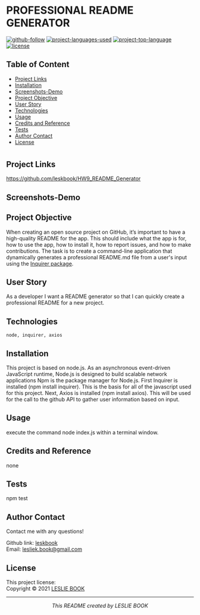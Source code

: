  
  # PROFESSIONAL README GENERATOR
  [![github-follow](https://img.shields.io/github/followers/leskbook?label=Follow&logoColor=purple&style=social)](https://github.com/leskbook)
  [![project-languages-used](https://img.shields.io/github/languages/count/leskbook/HW9_README_Generator?color=important)](https://github.com/leskbook/HW9_README_Generator)
  [![project-top-language](https://img.shields.io/github/languages/top/leskbook/HW9_README_Generator?color=blueviolet)](https://github.com/leskbook/HW9_README_Generator)
  [![license](https://img.shields.io/badge/License--brightgreen.svg)](https://choosealicense.com/licenses//)
  ## Table of Content
  * [ Project Links ](#Project-Links)
  * [ Installation ](#Installation)
  * [ Screenshots-Demo ](#Screenshots)
  * [ Project Objective ](#Project-Objective)
  * [ User Story ](#User-Story)
  * [ Technologies ](#Technologies)   
  * [ Usage ](#Usage)
  * [ Credits and Reference ](#Credits-and-Reference)
  * [ Tests ](#Tests)
  * [ Author Contact ](#Author-Contact)
  * [ License ](#License)
  #
  ##  Project Links
  https://github.com/leskbook/HW9_README_Generator<br>
  
  ## Screenshots-Demo
  
  
  ## Project Objective
  When creating an open source project on GitHub, it’s important to have a high-quality README for the app. This should include what the app is for, how to use the app, how to install it, how to report issues, and how to make contributions. The task is to create a command-line application that dynamically generates a professional README.md file from a user's input using the [Inquirer package](https://www.npmjs.com/package/inquirer). 
  
  ## User Story
  As a developer I want a README generator so that I can quickly create a professional README for a new project.
  ## Technologies 
  ```
  node, inquirer, axios
  ```
  
  ## Installation
  This project is based on node.js. As an asynchronous event-driven JavaScript runtime, Node.js is designed to build scalable network applications Npm is the package manager for Node.js. First Inquirer is installed (npm install inquirer). This is the basis for all of the javascript used for this project. Next, Axios is installed (npm install axios). This will be used for the call to the github API to gather user information based on input.
  ## Usage 
  execute the command node index.js within a terminal window.
  
  ## Credits and Reference
  none
  ## Tests
  npm test
  ## Author Contact
  Contact me with any questions!<br>
  
  Github link: [leskbook](https://github.com/leskbook)<br>
  Email: lesliek.book@gmail.com
  ## License
  This project license: [](https://choosealicense.com/licenses//)<br />
  Copyright © 2021 [LESLIE BOOK](https://github.com/leskbook)
  
  <hr>
  <p align='center'><i>
  This README created by LESLIE BOOK
  </i></p>
  